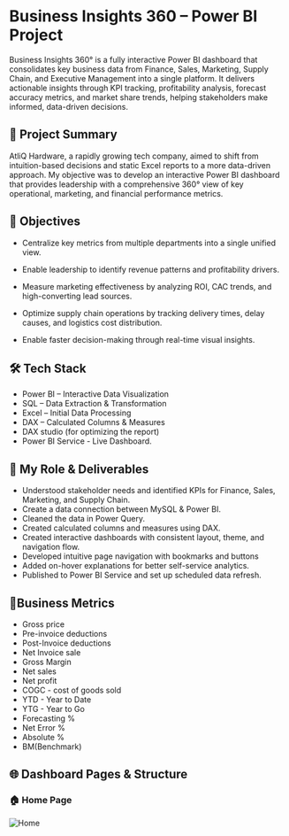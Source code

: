 # Business Insights 360 – Power BI Project

Business Insights 360° is a fully interactive Power BI dashboard that consolidates key business data from Finance, Sales, Marketing, Supply Chain, and Executive Management into a single platform. 
It delivers actionable insights through KPI tracking, profitability analysis, forecast accuracy metrics, and market share trends, helping stakeholders make informed, data-driven decisions.

## 🌟 Project Summary

AtliQ Hardware, a rapidly growing tech company, aimed to shift from intuition-based decisions and static Excel reports to a more data-driven approach.
My objective was to develop an interactive Power BI dashboard that provides leadership with a comprehensive 360° view of key operational, marketing, and financial performance metrics.

## 🎯 Objectives

- Centralize key metrics from multiple departments into a single unified view.
  
- Enable leadership to identify revenue patterns and profitability drivers.

- Measure marketing effectiveness by analyzing ROI, CAC trends, and high-converting lead sources.

- Optimize supply chain operations by tracking delivery times, delay causes, and logistics cost distribution.

- Enable faster decision-making through real-time visual insights.

## 🛠 Tech Stack
- Power BI – Interactive Data Visualization
- SQL – Data Extraction & Transformation
- Excel – Initial Data Processing
- DAX – Calculated Columns & Measures
- DAX studio (for optimizing the report)
- Power BI Service - Live Dashboard.

## 💼 My Role & Deliverables
-  Understood stakeholder needs and identified KPIs for Finance, Sales, Marketing, and Supply Chain.
-  Create a data connection between MySQL & Power BI.
-  Cleaned the data in Power Query.
-  Created calculated columns and measures using DAX.
-  Created interactive dashboards with consistent layout, theme, and navigation flow.
-  Developed intuitive page navigation with bookmarks and buttons
-  Added on-hover explanations for better self-service analytics.
-  Published to Power BI Service and set up scheduled data refresh.

## 📌Business Metrics
- Gross price
- Pre-invoice deductions
- Post-Invoice deductions
- Net Invoice sale
- Gross Margin
- Net sales
- Net profit
- COGC - cost of goods sold
- YTD - Year to Date
- YTG - Year to Go
- Forecasting %
- Net Error %
- Absolute %
- BM(Benchmark)

## 🌐 Dashboard Pages & Structure

### 🏠 Home Page
![Home]()
  
